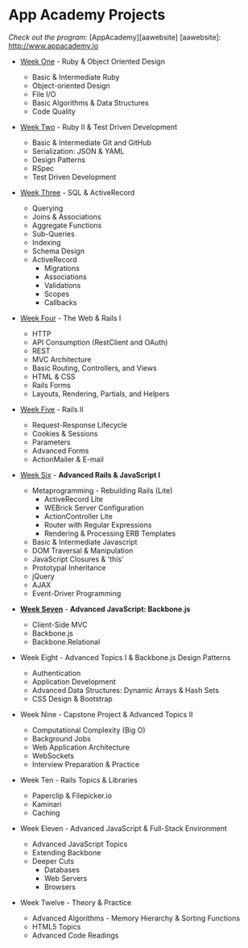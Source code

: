 # App Academy Projects

_Check out the program:_ [AppAcademy][aawebsite]
[aawebsite]: http://www.appacademy.io

+ [Week One][w1] - Ruby & Object Oriented Design
  + Basic & Intermediate Ruby
  + Object-oriented Design
  + File I/O
  + Basic Algorithms & Data Structures
  + Code Quality

+ [Week Two][w2] - Ruby II & Test Driven Development
  + Basic & Intermediate Git and GitHub
  + Serialization: JSON & YAML
  + Design Patterns
  + RSpec
  + Test Driven Development

+ [Week Three][w3] - SQL & ActiveRecord
  + Querying
  + Joins & Associations
  + Aggregate Functions
  + Sub-Queries
  + Indexing
  + Schema Design
  + ActiveRecord
    + Migrations
    + Associations
    + Validations
    + Scopes
    + Callbacks

+ [Week Four][w4] - The Web & Rails I
  + HTTP
  + API Consumption (RestClient and OAuth)
  + REST
  + MVC Architecture
  + Basic Routing, Controllers, and Views
  + HTML & CSS
  + Rails Forms
  + Layouts, Rendering, Partials, and Helpers

+ [Week Five][w5] - Rails II
  + Request-Response Lifecycle
  + Cookies & Sessions
  + Parameters
  + Advanced Forms
  + ActionMailer & E-mail

+ [Week Six][w6] - **Advanced Rails & JavaScript I**
  + Metaprogramming - Rebuilding Rails (Lite)
    + ActiveRecord Lite
    + WEBrick Server Configuration
    + ActionController Lite
    + Router with Regular Expressions
    + Rendering & Processing ERB Templates
  + Basic & Intermediate Javascript
  + DOM Traversal & Manipulation
  + JavaScript Closures & 'this'
  + Prototypal Inheritance
  + jQuery
  + AJAX
  + Event-Driver Programming

+ [**Week Seven**][w7] - **Advanced JavaScript: Backbone.js**
  + Client-Side MVC
  + Backbone.js
  + Backbone.Relational

+ Week Eight - Advanced Topics I & Backbone.js Design Patterns
  + Authentication
  + Application Development
  + Advanced Data Structures: Dynamic Arrays & Hash Sets
  + CSS Design & Bootstrap

+ Week Nine - Capstone Project & Advanced Topics II
  + Computational Complexity (Big O)
  + Background Jobs
  + Web Application Architecture
  + WebSockets
  + Interview Preparation & Practice

+ Week Ten - Rails Topics & Libraries
  + Paperclip & Filepicker.io
  + Kaminari
  + Caching

+ Week Eleven - Advanced JavaScript & Full-Stack Environment
  + Advanced JavaScript Topics
  + Extending Backbone
  + Deeper Cuts
    + Databases
    + Web Servers
    + Browsers

+ Week Twelve - Theory & Practice
  + Advanced Algorithms - Memory Hierarchy & Sorting Functions
  + HTML5 Topics
  + Advanced Code Readings


[w1]: ./W1/README.md
[w2]: ./W2/README.md
[w3]: ./W3/README.md
[w4]: ./W4/README.md
[w5]: ./W5/README.md
[w6]: ./W6/README.md
[w7]: ./W7/README.md
